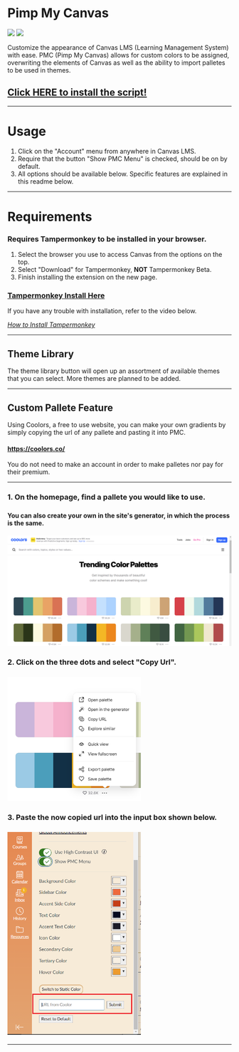 # Pimp My Canvas
![](https://img.shields.io/github/repo-size/ExternalHost0/PimpMyCanvas?color=006eff&style=flat-square) ![](https://img.shields.io/github/last-commit/ExternalHost0/PimpMyCanvas?color=006eff&style=flat-square)

Customize the appearance of Canvas LMS (Learning Management System) with ease. PMC (Pimp My Canvas) allows for custom colors to be assigned, overwriting the elements of Canvas as well as the ability to import palletes to be used in themes.

## [Click HERE to install the script!](https://github.com/ExternalHost0/PimpMyCanvas/raw/master/PimpMyCanvas.user.js)
___
# Usage

1. Click on the "Account" menu from anywhere in Canvas LMS.
2. Require that the button "Show PMC Menu" is checked, should be on by default.
3. All options should be available below. Specific features are explained in this readme below.
___
# Requirements
### Requires Tampermonkey to be installed in your browser.
1. Select the browser you use to access Canvas from the options on the top.
2. Select "Download" for Tampermonkey, **NOT** Tampermonkey Beta.
3. Finish installing the extension on the new page.
### [Tampermonkey Install Here](https://www.tampermonkey.net/)

If you have any trouble with installation, refer to the video below.

*[How to Install Tampermonkey](https://www.youtube.com/watch?v=kjeERqWY04s)*
___
## Theme Library
The theme library button will open up an assortment of available themes that you can select. More themes are planned to be added.
___
## Custom Pallete Feature
Using Coolors, a free to use website, you can make your own gradients by simply copying the url of any pallete and pasting it into PMC.
#### https://coolors.co/
You do not need to make an account in order to make palletes nor pay for their premium.
___

<h3> 1. On the homepage, find a pallete you would like to use. <h3>
<h4> You can also create your own in the site's generator, in which the process is the same. <h4>
<img src="images\readmeimages\homepage.PNG" alt="homepage" width="600"/>
<h3> 2. Click on the three dots and select "Copy Url". <h3>
<img src="images\readmeimages\selected.PNG" alt="selected" width="300"/>
<h3> 3. Paste the now copied url into the input box shown below. <h3>
<img src="images\readmeimages\pmc.PNG" alt="custom gradient" width="300"/>

___
